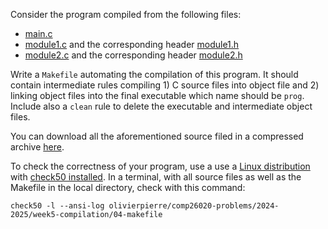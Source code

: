 Consider the program compiled from the following files:

- [main.c](./comp26020-problems/week4-compilation/04-makefile/main.c)
- [module1.c](./comp26020-problems/week4-compilation/04-makefile/module1.c) and the corresponding header [module1.h](./comp26020-problems/week4-compilation/04-makefile/module1.h)
- [module2.c](./comp26020-problems/week4-compilation/04-makefile/module2.c) and the corresponding header [module2.h](./comp26020-problems/week4-compilation/04-makefile/module2.h)

Write a `Makefile` automating the compilation of this program.
It should contain intermediate rules compiling 1) C source files into object file and 2) linking object files into the final executable which name should be `prog`.
Include also a `clean` rule to delete the executable and intermediate object files.

You can download all the aforementioned source filed in a compressed archive [here](./comp26020-problems/week4-compilation/04-makefile/src.zip).

To check the correctness of your program, use a use a [Linux distribution](https://github.com/olivierpierre/comp26020-devcontainer) with [check50 installed](exercise-set-1.html#installing-check50).
In a terminal, with all source files as well as the Makefile in the local directory, check with this command:

```shell
check50 -l --ansi-log olivierpierre/comp26020-problems/2024-2025/week5-compilation/04-makefile
```

